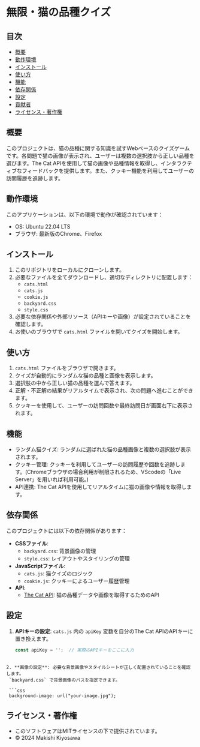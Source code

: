 # 無限・猫の品種クイズ

## 目次
- [概要](#概要)
- [動作環境](#動作環境)
- [インストール](#インストール)
- [使い方](#使い方)
- [機能](#機能)
- [依存関係](#依存関係)
- [設定](#設定)
- [貢献者](#貢献者)
- [ライセンス・著作権](#ライセンス・著作権)

## 概要
このプロジェクトは、猫の品種に関する知識を試すWebベースのクイズゲームです。各問題で猫の画像が表示され、ユーザーは複数の選択肢から正しい品種を選びます。The Cat APIを使用して猫の画像や品種情報を取得し、インタラクティブなフィードバックを提供します。また、クッキー機能を利用してユーザーの訪問履歴を追跡します。

## 動作環境
このアプリケーションは、以下の環境で動作が確認されています：
- OS: Ubuntu 22.04 LTS
- ブラウザ: 最新版のChrome、Firefox

## インストール
1. このリポジトリをローカルにクローンします。
2. 必要なファイルを全てダウンロードし、適切なディレクトリに配置します：
   - `cats.html`
   - `cats.js`
   - `cookie.js`
   - `backyard.css`
   - `style.css`
3. 必要な依存関係や外部リソース（APIキーや画像）が設定されていることを確認します。
4. お使いのブラウザで `cats.html` ファイルを開いてクイズを開始します。

## 使い方
1. `cats.html` ファイルをブラウザで開きます。
2. クイズが自動的にランダムな猫の品種と画像を表示します。
3. 選択肢の中から正しい猫の品種を選んで答えます。
4. 正解・不正解の結果がリアルタイムで表示され、次の問題へ進むことができます。
5. クッキーを使用して、ユーザーの訪問回数や最終訪問日が画面右下に表示されます。

## 機能
- ランダム猫クイズ: ランダムに選ばれた猫の品種画像と複数の選択肢が表示されます。
- クッキー管理: クッキーを利用してユーザーの訪問履歴や回数を追跡します。(Chromeブラウザの場合利用が制限されるため、VScodeの「Live Server」を用いれば利用可能。)
- API連携: The Cat APIを使用してリアルタイムに猫の画像や情報を取得します。

## 依存関係
このプロジェクトには以下の依存関係があります：

- **CSSファイル**:
  - `backyard.css`: 背景画像の管理
  - `style.css`: レイアウトやスタイリングの管理
- **JavaScriptファイル**:
  - `cats.js`: 猫クイズのロジック
  - `cookie.js`: クッキーによるユーザー履歴管理
- **API**:
  - [The Cat API](https://thecatapi.com): 猫の品種データや画像を取得するためのAPI

## 設定
1. **APIキーの設定**: `cats.js` 内の `apiKey` 変数を自分のThe Cat APIのAPIキーに置き換えます。

   ```js
   const apiKey = '';  // 実際のAPIキーをここに入力
  ```

2. **画像の設定**: 必要な背景画像やスタイルシートが正しく配置されていることを確認します。
   `backyard.css` で背景画像のパスを指定できます。

   ```css
   background-image: url("your-image.jpg");
   ```

## ライセンス・著作権
- このソフトウェアはMITライセンスの下で提供されています。
- © 2024 Makishi Kiyosawa

